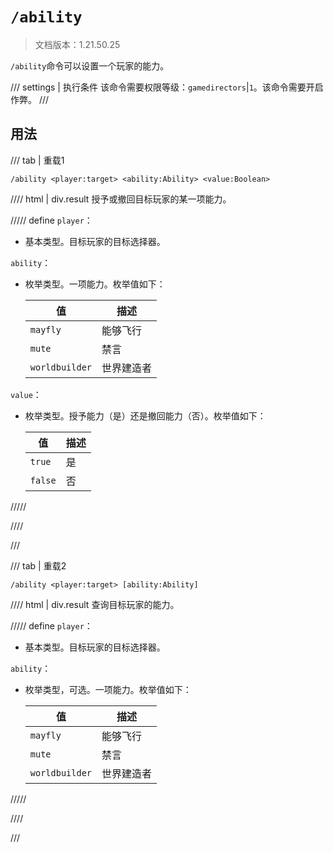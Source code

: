 # `/ability`

> 文档版本：1.21.50.25

`/ability`命令可以设置一个玩家的能力。

/// settings | 执行条件
该命令需要权限等级：`gamedirectors`|`1`。该命令需要开启作弊。
///

## 用法

/// tab | 重载1
```mcfunction
/ability <player:target> <ability:Ability> <value:Boolean>
```

//// html | div.result
授予或撤回目标玩家的某一项能力。

///// define
`player`：<!-- md:samp target -->

- 基本类型。目标玩家的目标选择器。

`ability`：<!-- md:samp Ability -->

- 枚举类型。一项能力。枚举值如下：

  |值|描述|
  |---|---|
  |`mayfly`|能够飞行|
  |`mute`|禁言|
  |`worldbuilder`|世界建造者|


`value`：<!-- md:samp Boolean -->

- 枚举类型。授予能力（是）还是撤回能力（否）。枚举值如下：

  |值|描述|
  |---|---|
  |`true`|是|
  |`false`|否|



/////

////

///

/// tab | 重载2
```mcfunction
/ability <player:target> [ability:Ability]
```

//// html | div.result
查询目标玩家的能力。

///// define
`player`：<!-- md:samp target -->

- 基本类型。目标玩家的目标选择器。

`ability`：<!-- md:samp Ability -->

- 枚举类型，可选。一项能力。枚举值如下：

  |值|描述|
  |---|---|
  |`mayfly`|能够飞行|
  |`mute`|禁言|
  |`worldbuilder`|世界建造者|



/////

////

///
